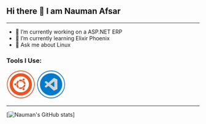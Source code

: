 ## Hi there 👋 I am Nauman Afsar

---

<!--
**naumanafsar/naumanafsar** is a ✨ _special_ ✨ repository because its `README.md` (this file) appears on your GitHub profile.

Here are some ideas to get you started:
-->

- 🔭 I’m currently working on a ASP.NET ERP
- 🌱 I’m currently learning Elixir Phoenix
- 💬 Ask me about Linux

### Tools I Use:
<img width="75px" src="https://github.com/Pedro-Murilo/icons-for-readme/blob/main/.github/ubuntu-icon.svg" alt="Ubuntu Icon" /> <img width="75px" src="https://github.com/Pedro-Murilo/icons-for-readme/blob/main/.github/vscode-icon.svg" alt="VSCode Icon" />

---
[![Nauman's GitHub stats](https://github-readme-stats.vercel.app/api?username=naumanafsar&count_private=true&show_icons=true&theme=radical)]
